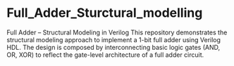 # Full_Adder_Sturctural_modelling
Full Adder – Structural Modeling in Verilog This repository demonstrates the structural modeling approach to implement a 1-bit full adder using Verilog HDL. The design is composed by interconnecting basic logic gates (AND, OR, XOR) to reflect the gate-level architecture of a full adder circuit.
